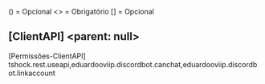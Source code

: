 () = Opcional
<> = Obrigatório
[] = Opcional

[ClientAPI] <parent: null>
-----------------------------------------------------------------------------------------------------------------------
[Permissões-ClientAPI]
tshock.rest.useapi,eduardooviip.discordbot.canchat,eduardooviip.discordbot.linkaccount